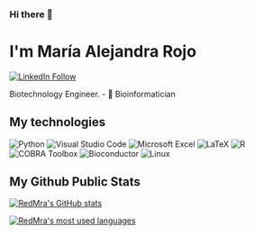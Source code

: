 ### Hi there 👋

# I'm María Alejandra Rojo
[![LinkedIn Follow](https://img.shields.io/badge/linkedin-%230077B5.svg?&style=for-the-badge&logo=linkedin&logoColor=white)](https://www.linkedin.com/in/maria-alejandra-rojo-orozco/)

Biotechnology Engineer. - 🌱  Bioinformatician

## My technologies
![Python](https://img.shields.io/static/v1?style=for-the-badge&message=Python&color=3776AB&logoColor=FFFFFF&logo=Python&label=)
![Visual Studio Code](https://img.shields.io/static/v1?style=for-the-badge&message=VS+Code&color=007ACC&logo=Visual+Studio+Code&logoColor=FFFFFF&label=)
![Microsoft Excel](https://img.shields.io/static/v1?style=for-the-badge&message=Microsoft+Excel&color=235733&logoColor=FFFFFF&logo=microsoft+excel&label=)
![LaTeX](https://img.shields.io/static/v1?style=for-the-badge&message=LaTeX&color=008080&logoColor=FFFFFF&logo=latex&label=)
![R](https://img.shields.io/static/v1?style=for-the-badge&message=R&color=276DC3&logoColor=FFFFFF&logo=R&label=)
![COBRA Toolbox](https://img.shields.io/static/v1?style=for-the-badge&message=COBRA+Toolbox&color=000000&logoColor=FFFFFF&logo=cobra&label=)
![Bioconductor](https://img.shields.io/static/v1?style=for-the-badge&message=Bioconductor&color=339933&logoColor=FFFFFF&logo=Bioconductor&label=)
![Linux](https://img.shields.io/static/v1?style=for-the-badge&message=Linux&color=FCC624&logoColor=000000&logo=Linux&label=)



## My Github Public Stats
[![RedMra's GitHub stats](https://github-readme-stats.vercel.app/api?username=RedMra&count_private=true)](https://github.com/RedMra)

[![RedMra's most used languages](https://github-readme-stats.vercel.app/api/top-langs/?username=RedMra&show_icons=true&layout=compact)](https://github.com/RedMra)
